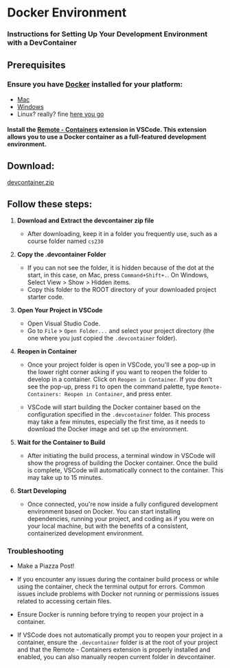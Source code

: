 # Docker Environment

### Instructions for Setting Up Your Development Environment with a DevContainer

## Prerequisites
### Ensure you have [Docker](https://www.docker.com/get-started) installed for your platform:
- [Mac](https://hub.docker.com/editions/community/docker-ce-desktop-mac)
- [Windows](https://hub.docker.com/editions/community/docker-ce-desktop-windows)
- Linux? really? fine [here you go](https://docs.docker.com/install/linux/docker-ce/ubuntu/)

#### Install the [Remote - Containers](https://marketplace.visualstudio.com/items?itemName=ms-vscode-remote.remote-containers) extension in VSCode. This extension allows you to use a Docker container as a full-featured development environment.

## Download:

[devcontainer.zip](https://github.com/leon332157/cs230_uca/raw/main/devcontainer.zip)

## Follow these steps:

1. **Download and Extract the devcontainer zip file**
   - After downloading, keep it in a folder you frequently use, such as a course folder named `cs230`
2. **Copy the .devcontainer Folder**
   - If you can not see the folder, it is hidden because of the dot at the start, in this case, on Mac, press `Command+Shift+.`. On Windows, Select View > Show > Hidden items.
   - Copy this folder to the ROOT directory of your downloaded project starter code. 
3. **Open Your Project in VSCode**
    - Open Visual Studio Code.
    - Go to `File` > `Open Folder...` and select your project directory (the one where you just copied the `.devcontainer` folder).
4. **Reopen in Container**
   - Once your project folder is open in VSCode, you'll see a pop-up in the lower right corner asking if you want to reopen the folder to develop in a container. Click on `Reopen in Container`. If you don't see the pop-up, press `F1` to open the command palette, type `Remote-Containers: Reopen in Container`, and press enter.
  
   - VSCode will start building the Docker container based on the configuration specified in the `.devcontainer` folder. This process may take a few minutes, especially the first time, as it needs to download the Docker image and set up the environment.

5. **Wait for the Container to Build**
    - After initiating the build process, a terminal window in VSCode will show the progress of building the Docker container. Once the build is complete, VSCode will automatically connect to the container. This may take up to 15 minutes.

6. **Start Developing**
    - Once connected, you're now inside a fully configured development environment based on Docker. You can start installing dependencies, running your project, and coding as if you were on your local machine, but with the benefits of a consistent, containerized development environment.

### Troubleshooting

- Make a Piazza Post!
  
- If you encounter any issues during the container build process or while using the container, check the terminal output for errors. Common issues include problems with Docker not running or permissions issues related to accessing certain files.
- Ensure Docker is running before trying to reopen your project in a container.
- If VSCode does not automatically prompt you to reopen your project in a container, ensure the `.devcontainer` folder is at the root of your project and that the Remote - Containers extension is properly installed and enabled, you can also manually reopen current folder in devcontainer.
